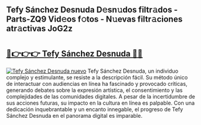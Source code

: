 ## Tefy Sánchez Desnuda D𝚎sn𝚞dos filtr𝚊dos - Parts-ZQ9 Vid𝚎os f𝚘tos - N𝚞evas filtr𝚊ciones atr𝚊ctivas JoG2z

# <h2><a href="http://mbcgy44.tromn.icu/?c=Tefy+S%c3%a1nchez+Desnuda">🔗👉👉👉 Tefy Sánchez Desnuda 🔗🔗</a></h2>

[![Tefy Sánchez Desnuda nuevo](https://i.imgur.com/pEAQMta.gif)](http://mbcgy44.tromn.icu/?c=Tefy+S%c3%a1nchez+Desnuda)
Tefy Sánchez Desnuda, un individuo complejo y estimulante, se resiste a la descripción fácil. Su método único de interactuar con audiencias en línea ha fascinado y provocado críticas, generando debates sobre la expresión artística, el consentimiento y las complejidades de las comunidades digitales. A pesar de la incertidumbre de sus acciones futuras, su impacto en la cultura en línea es palpable. Con una dedicación inquebrantable y un encanto innegable, el progreso de Tefy Sánchez Desnuda en el panorama digital es imparable.
